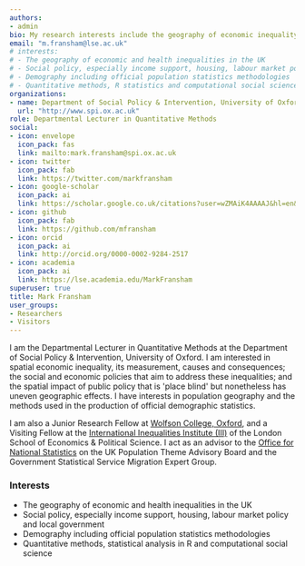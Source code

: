 ```yaml
---
authors:
- admin
bio: My research interests include the geography of economic inequality and its relationship to social policy in the UK.
email: "m.fransham@lse.ac.uk"
# interests:
# - The geography of economic and health inequalities in the UK
# - Social policy, especially income support, housing, labour market policy and local government
# - Demography including official population statistics methodologies
# - Quantitative methods, R statistics and computational social science 
organizations:
- name: Department of Social Policy & Intervention, University of Oxford
  url: "http://www.spi.ox.ac.uk"
role: Departmental Lecturer in Quantitative Methods
social:
- icon: envelope
  icon_pack: fas
  link: mailto:mark.fransham@spi.ox.ac.uk
- icon: twitter
  icon_pack: fab
  link: https://twitter.com/markfransham
- icon: google-scholar
  icon_pack: ai
  link: https://scholar.google.co.uk/citations?user=wZMAiK4AAAAJ&hl=en&oi=ao
- icon: github
  icon_pack: fab
  link: https://github.com/mfransham
- icon: orcid
  icon_pack: ai
  link: http://orcid.org/0000-0002-9284-2517
- icon: academia
  icon_pack: ai
  link: https://lse.academia.edu/MarkFransham 
superuser: true
title: Mark Fransham
user_groups:
- Researchers
- Visitors
---
```


I am the Departmental Lecturer in Quantitative Methods at the Department of Social Policy & Intervention, University of Oxford.  I am interested in spatial economic inequality, its measurement, causes and consequences; the social and economic policies that aim to address these inequalities; and the spatial impact of public policy that is 'place blind' but nonetheless has uneven geographic effects.  I have interests in population geography and the methods used in the production of official demographic statistics.  

I am also a Junior Research Fellow at [Wolfson College, Oxford](https://www.wolfson.ox.ac.uk/), and a Visiting Fellow at the [International Inequalities Institute (III)](https://www.lse.ac.uk/International-Inequalities) of the London School of Economics & Political Science.  I act as an advisor to the [Office for National Statistics](https://www.ons.gov.uk/) on the UK Population Theme Advisory Board and the Government Statistical Service Migration Expert Group.   

### Interests
- The geography of economic and health inequalities in the UK
- Social policy, especially income support, housing, labour market policy and local government
- Demography including official population statistics methodologies
- Quantitative methods, statistical analysis in R and computational social science 
